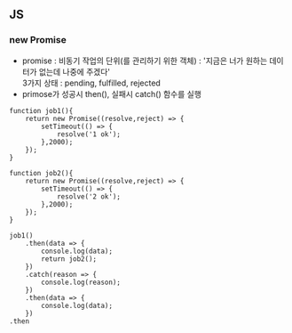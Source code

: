 ## JS

### new Promise
- promise : 비동기 작업의 단위(를 관리하기 위한 객체) : '지금은 너가 원하는 데이터가 없는데 나중에 주겠다'   
  3가지 상태 : pending, fulfilled, rejected    
- primose가 성공시 then(), 실패시 catch() 함수를 실행
```
function job1(){
    return new Promise((resolve,reject) => {
        setTimeout(() => {
            resolve('1 ok');
        },2000);
    });
}

function job2(){
    return new Promise((resolve,reject) => {
        setTimeout(() => {
            resolve('2 ok');
        },2000);
    });
}

job1()
    .then(data => {
        console.log(data);
        return job2();
    })
    .catch(reason => {
        console.log(reason);
    })
    .then(data => {
        console.log(data);
    })
.then
```